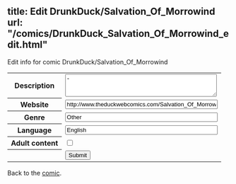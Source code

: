 title: Edit DrunkDuck/Salvation_Of_Morrowind
url: "/comics/DrunkDuck_Salvation_Of_Morrowind_edit.html"
---
Edit info for comic DrunkDuck/Salvation_Of_Morrowind

<form name="comic" action="http://gaepostmail.appspot.com/comic/" method="post">
<table class="comicinfo">
<tr>
<th>Description</th><td><textarea name="description" cols="40" rows="3">-</textarea></td>
</tr>
<tr>
<th>Website</th><td><input type="text" name="url" value="http://www.theduckwebcomics.com/Salvation_Of_Morrowind/" size="40"/></td>
</tr>
<tr>
<th>Genre</th><td><input type="text" name="genre" value="Other" size="40"/></td>
</tr>
<tr>
<th>Language</th><td><input type="text" name="language" value="English" size="40"/></td>
</tr>
<tr>
<th>Adult content</th><td><input type="checkbox" name="adult" value="adult" /></td>
</tr>
<tr>
<th></th><td>
<input type="hidden" name="comic" value="DrunkDuck_Salvation_Of_Morrowind" />
<input type="submit" name="submit" value="Submit" />
</td>
</tr>
</table>
</form>

Back to the [comic](DrunkDuck_Salvation_Of_Morrowind.html).
